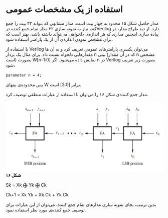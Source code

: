 # استفاده از یک مشخصات عمومی

مدار حاصل شکل ۱۵ محدود به چهار بیت است. مدار مشابهی که بتواند ۳۲ بیت را جمع کند، نیاز به نمونه سازی ۳۲ مدار تمام جمع کننده درVerilog دارد. از دید طراح مدار، در پیاده سازی اینچنین مداری که هر اندازه‌ی دلخواهی می‌تواند داشته باشد، بهتر است که برای مشخص نمودن اندازه‌ی آن از یک پارامتر استفاده شود.

با استفاده از Verilog می‌توان یکسری پارامترهای عمومی تعریف کرد و به آن ها مقدارهایی دلخواه نسبت داد. برای مثال یک بردار n بیتی \(که در آن مقدار n مشخص است\) بصورت W\[n-1:0\] نمایش داده می‌شود. اگر n در Verilog بصورت زیر تعریف شود،

`parameter n = 4;`

پس محدوده‌ی بیتهای W برابر \[3:0\] است.

مدار جمع کننده‌ی شکل ۱۶ را می‌توان با استفاده از عبارات منطقی توصیف کرد.

![](/assets/pic16.png)**شکل ۱۶**

 Sk = Xk ⨁ Yk ⨁ Ck

Ck+1 = Xk Yk + Xk Ck + Yk Ck

بدین ترتیب، بجای نمونه سازی مدارهای تمام جمع کننده، می‌توان از این عبارات برای توصیف جمع کننده‌ی مورد نظر استفاده نمود.

 

